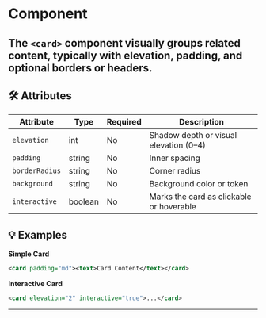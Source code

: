 # <card> Component

The `<card>` component visually groups related content, typically with elevation, padding, and optional borders or headers.
---

## 🛠 Attributes

| Attribute | Type | Required | Description |
|-----------|------|----------|-------------|
| `elevation` | int | No | Shadow depth or visual elevation (0–4) |
| `padding` | string | No | Inner spacing |
| `borderRadius` | string | No | Corner radius |
| `background` | string | No | Background color or token |
| `interactive` | boolean | No | Marks the card as clickable or hoverable |

## 💡 Examples
**Simple Card**
```xml
<card padding="md"><text>Card Content</text></card>
```

**Interactive Card**
```xml
<card elevation="2" interactive="true">...</card>
```

---